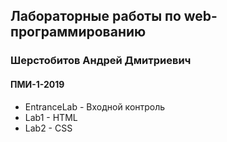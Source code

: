 ## Лабораторные работы по web-программированию

### Шерстобитов Андрей Дмитриевич
#### ПМИ-1-2019

- EntranceLab - Входной контроль
- Lab1 - HTML
- Lab2 - CSS